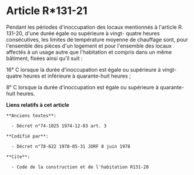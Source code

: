 # Article R*131-21

Pendant les périodes d'inoccupation des locaux mentionnés à l'article R. 131-20, d'une durée égale ou supérieure à vingt-
quatre heures consécutives, les limites de température moyenne de chauffage sont, pour l'ensemble des pièces d'un logement et
pour l'ensemble des locaux affectés à un usage autre que l'habitation et compris dans un même bâtiment, fixées ainsi qu'il
suit :

16° C lorsque la durée d'inoccupation est égale ou supérieure à vingt-quatre heures et inférieure à quarante-huit heures ;

8° C lorsque la durée d'inoccupation est égale ou supérieure à quarante-huit heures.

**Liens relatifs à cet article**

	**Anciens textes**:

	  - Décret n°74-1025 1974-12-03 art. 3

	**Codifié par**:

	  - Décret n°78-622 1978-05-31 JORF 8 juin 1978

	**Cite**:

	  - Code de la construction et de l'habitation R131-20
